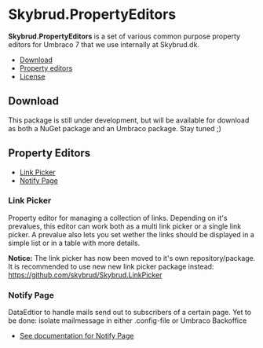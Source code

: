 # Skybrud.PropertyEditors

**Skybrud.PropertyEditors** is a set of various common purpose property editors for Umbraco 7 that we use internally at Skybrud.dk.

- [Download](#download)
- [Property editors](#property-editors)
- [License](https://github.com/skybrud/Skybrud.PropertyEditors/blob/master/LICENSE.md)

## Download

This package is still under development, but will be available for download as both a NuGet package and an Umbraco package. Stay tuned ;)

## Property Editors

- [Link Picker](#link-picker)
- [Notify Page](#notify-page)

### Link Picker

Property editor for managing a collection of links. Depending on it's prevalues, this editor can work both as a multi link picker or a single link picker. A prevalue also lets you set wether the links should be displayed in a simple list or in a table with more details.

**Notice:** The link picker has now been moved to it's own repository/package. It is recommended to use new new link picker package instead: https://github.com/skybrud/Skybrud.LinkPicker

### Notify Page
DataEdtior to handle mails send out to subscribers of a certain page. 
Yet to be done: isolate mailmessage in either .config-file or Umbraco Backoffice

* [See documentation for Notify Page](https://github.com/skybrud/Skybrud.PropertyEditors/blob/master/docs/PropertyEditors/NotifyPage.md)
